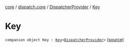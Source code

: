 [core](../../index.md) / [dispatch.core](../index.md) / [DispatcherProvider](index.md) / [Key](./-key.md)

# Key

`companion object Key : `[`Key`](https://kotlinlang.org/api/latest/jvm/stdlib/kotlin.coroutines/-coroutine-context/-key/index.html)`<`[`DispatcherProvider`](index.md)`>` [(source)](https://github.com/RBusarow/Dispatch/tree/master/core/src/main/java/dispatch/core/DispatcherProvider.kt#L78)
